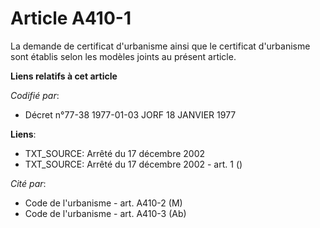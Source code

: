 # Article A410-1

La demande de certificat d'urbanisme ainsi que le certificat d'urbanisme sont établis selon les modèles joints au présent
article.

**Liens relatifs à cet article**

_Codifié par_:

  - Décret n°77-38 1977-01-03 JORF 18 JANVIER 1977

**Liens**:

  - TXT_SOURCE: Arrêté du 17 décembre 2002
  - TXT_SOURCE: Arrêté du 17 décembre 2002 - art. 1 ()

_Cité par_:

  - Code de l'urbanisme - art. A410-2 (M)
  - Code de l'urbanisme - art. A410-3 (Ab)
